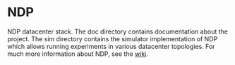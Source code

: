 # NDP
NDP datacenter stack.
The doc directory contains documentation about the project.
The sim directory contains the simulator implementation of NDP which allows running experiments in various datacenter topologies. For much more information about NDP, see the [wiki](https://github.com/nets-cs-pub-ro/NDP/wiki).
